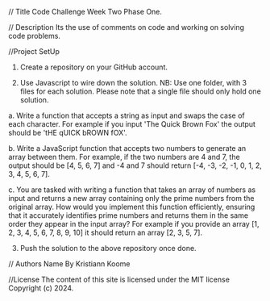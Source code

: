 // Title 
Code Challenge Week Two Phase One.

// Description 
Its the use of comments on code and working on solving code problems.

//Project SetUp
1. Create a repository on your GitHub account.

2. Use Javascript to wire down the solution.
NB: Use one folder, with 3 files for each solution. Please note that a single file should only hold one solution.

a. Write a function that accepts a string as input and swaps the case of each character. For example if you input 'The Quick Brown Fox' the output should be 'tHE qUICK bROWN fOX'.

b. Write a JavaScript function that accepts two numbers to generate an array between them. For example, if the two numbers are 4 and 7, the output should be [4, 5, 6, 7] and -4 and 7 should return [-4, -3, -2, -1, 0, 1, 2, 3, 4, 5, 6, 7].

c. You are tasked with writing a function that takes an array of numbers as input and returns a new array containing only the prime numbers from the original array. How would you implement this function efficiently, ensuring that it accurately identifies prime numbers and returns them in the same order they appear in the input array? For example if you provide an array [1, 2, 3, 4, 5, 6, 7, 8, 9, 10] it should return an array [2, 3, 5, 7].

3. Push the solution to the above repository once done.

// Authors Name
By Kristiann Koome

//License
The content of this site is licensed under the MIT license
Copyright (c) 2024.
